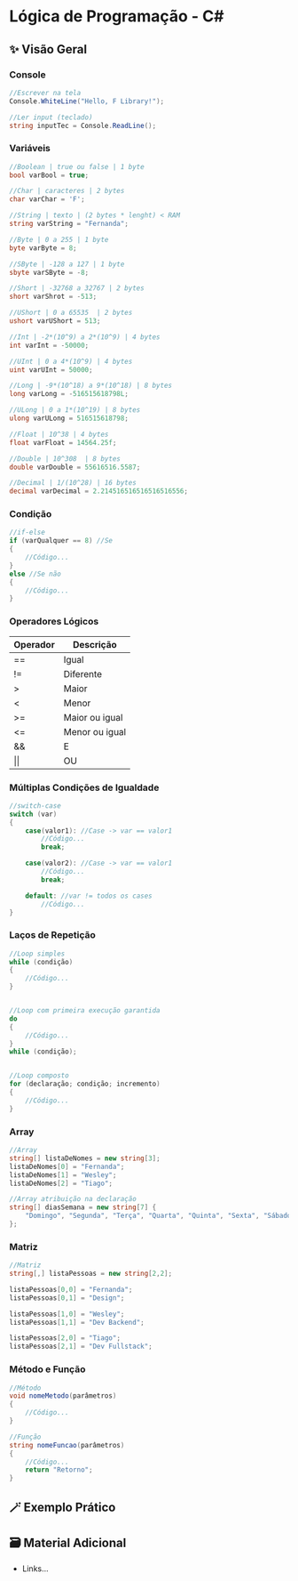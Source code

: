# Lógica de Programação - C#

## ✨ Visão Geral

### Console
```csharp
//Escrever na tela
Console.WhiteLine("Hello, F Library!");

//Ler input (teclado)
string inputTec = Console.ReadLine();
```

### Variáveis
```csharp
//Boolean | true ou false | 1 byte
bool varBool = true;

//Char | caracteres | 2 bytes
char varChar = 'F';

//String | texto | (2 bytes * lenght) < RAM
string varString = "Fernanda";

//Byte | 0 a 255 | 1 byte
byte varByte = 8;

//SByte | -128 a 127 | 1 byte
sbyte varSByte = -8;

//Short | -32768 a 32767 | 2 bytes
short varShrot = -513;

//UShort | 0 a 65535  | 2 bytes
ushort varUShort = 513;

//Int | -2*(10^9) a 2*(10^9) | 4 bytes
int varInt = -50000;

//UInt | 0 a 4*(10^9) | 4 bytes
uint varUInt = 50000;

//Long | -9*(10^18) a 9*(10^18) | 8 bytes
long varLong = -516515618798L;

//ULong | 0 a 1*(10^19) | 8 bytes
ulong varULong = 516515618798;

//Float | 10^38 | 4 bytes
float varFloat = 14564.25f;

//Double | 10^308  | 8 bytes
double varDouble = 55616516.5587;

//Decimal | 1/(10^28) | 16 bytes
decimal varDecimal = 2.214516516516516516556;
```

### Condição
```csharp
//if-else
if (varQualquer == 8) //Se
{ 
    //Código...
}
else //Se não
{ 
    //Código...
}
```

### Operadores Lógicos
| Operador | Descrição |
| - | - |
| == | Igual |
| != | Diferente |
| > | Maior |
| < | Menor |
| >= | Maior ou igual |
| <= | Menor ou igual |
| && | E |
| \|\| | OU |

### Múltiplas Condições de Igualdade
```csharp
//switch-case
switch (var)
{
    case(valor1): //Case -> var == valor1
        //Código...
        break;

    case(valor2): //Case -> var == valor1
        //Código...
        break;

    default: //var != todos os cases
        //Código...
}
```

### Laços de Repetição
```csharp
//Loop simples
while (condição)
{
    //Código...
}


//Loop com primeira execução garantida
do
{
    //Código...
}
while (condição);


//Loop composto
for (declaração; condição; incremento)
{
    //Código...
}
```

### Array
```csharp
//Array
string[] listaDeNomes = new string[3];
listaDeNomes[0] = "Fernanda";
listaDeNomes[1] = "Wesley";
listaDeNomes[2] = "Tiago";

//Array atribuição na declaração
string[] diasSemana = new string[7] {
    "Domingo", "Segunda", "Terça", "Quarta", "Quinta", "Sexta", "Sábado"
};
```

### Matriz
```csharp
//Matriz
string[,] listaPessoas = new string[2,2];

listaPessoas[0,0] = "Fernanda";
listaPessoas[0,1] = "Design";

listaPessoas[1,0] = "Wesley";
listaPessoas[1,1] = "Dev Backend";

listaPessoas[2,0] = "Tiago";
listaPessoas[2,1] = "Dev Fullstack";
```

### Método e Função
```csharp
//Método
void nomeMetodo(parâmetros)
{
    //Código...
}

//Função
string nomeFuncao(parâmetros)
{
    //Código...
    return "Retorno";
}
```

## 🪄 Exemplo Prático
 
## 🗃️ Material Adicional
- Links...

